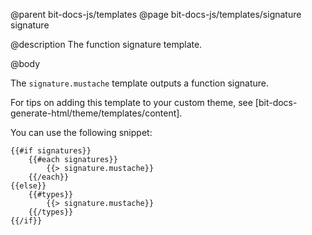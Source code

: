 @parent bit-docs-js/templates
@page bit-docs-js/templates/signature signature

@description The function signature template.

@body

The `signature.mustache` template outputs a function signature.

For tips on adding this template to your custom theme, see
[bit-docs-generate-html/theme/templates/content].

You can use the following snippet:

```
{{#if signatures}}
    {{#each signatures}}
        {{> signature.mustache}}
    {{/each}}
{{else}}
    {{#types}}
        {{> signature.mustache}}
    {{/types}}
{{/if}}
```
